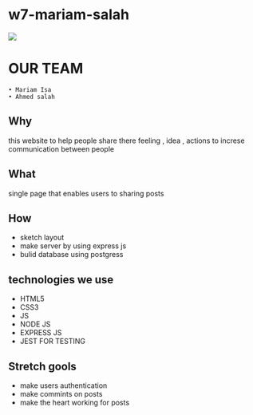 # w7-mariam-salah

![](https://i.imgur.com/LCfCA1w.png)
# OUR TEAM
    • Mariam Isa
    • Ahmed salah

## Why
this website to help people share there feeling , idea , actions to increse communication between people


## What 
single page that enables users to sharing posts 
 

## How
* sketch layout 
* make server by using express js 
* bulid database using postgress

## technologies we use
* HTML5
* CSS3
* JS
* NODE JS
* EXPRESS JS
* JEST FOR TESTING

## Stretch gools
* make users authentication
* make commints on posts
* make the heart working for posts
 



